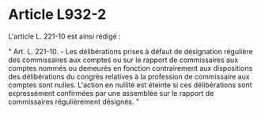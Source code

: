 # Article L932-2

L'article L. 221-10 est ainsi rédigé :

" Art. L. 221-10. - Les délibérations prises à défaut de désignation régulière des commissaires aux comptes ou sur le rapport de commissaires aux comptes nommés ou demeurés en fonction contrairement aux dispositions des délibérations du congrès relatives à la profession de commissaire aux comptes sont nulles. L'action en nullité est éteinte si ces délibérations sont expressément confirmées par une assemblée sur le rapport de commissaires régulièrement désignés. "

